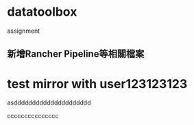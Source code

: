 # datatoolbox
assignment


## 新增Rancher Pipeline等相關檔案
# test mirror with user123123123
asddddddddddddddddddddd

ccccccccccccccc
